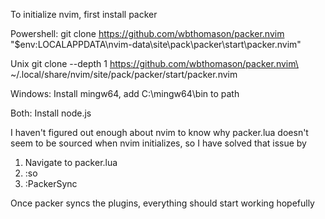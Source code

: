 To initialize nvim, first install packer

Powershell:
git clone https://github.com/wbthomason/packer.nvim "$env:LOCALAPPDATA\nvim-data\site\pack\packer\start\packer.nvim"

Unix
git clone --depth 1 https://github.com/wbthomason/packer.nvim\
 ~/.local/share/nvim/site/pack/packer/start/packer.nvim


Windows:
Install mingw64, add C:\mingw64\bin to path

Both:
Install node.js


I haven't figured out enough about nvim to know why packer.lua doesn't seem to be sourced when nvim initializes, so I have solved that issue by

1. Navigate to packer.lua
2. :so
3. :PackerSync

Once packer syncs the plugins, everything should start working hopefully
